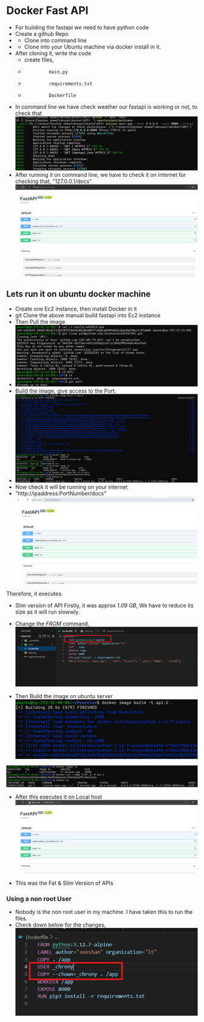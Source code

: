 # Docker Fast API 

* For building the fastapi we need to have python code 
* Create a github Repo
*   - Clone into command line 
*   - Clone into your Ubuntu machine via docker install in it.
* After cloning it, write the code 
     - create files, 
     -              main.py 
     -              requirements.txt
     -              Dockerfile
* In command line we have check weather our fastapi is working or not, to check that  
![Preview](images/docker.01.png)
* After running it on command line, we have to check it on internet for checking that, "127.0.0.1/docs"
![Preview](images/docker.02.png)

## Lets run it on ubuntu docker machine

* Create one Ec2 instance, then install Docker in it
* git Clone the above manual build fastapi into Ec2 instance
* Then Pull the image 
* ![Preview](images/docker.03.png)
* Build the image, give access to the Port. 
* ![Preview](images/docker.04.png)
* Now check it will be running on your internet 
*   "http://ipaddress:PortNumber/docs"
 ![Preview](images/docker.05.png)

Therefore, it executes.


* Slim version of API 
    Firstly, it was approx *1.09 GB*, We have to reduce its size as it will run slowwly.
* Change the *FROM* command,   
![Preview](images/docker.06.png)

* Then Build the image on ubuntu server
![Preview](images/docker.07.png)
 
![Preview](images/docker.08.png) 

* After this executes it on Local host 
![Preview](images/docker.09.png)

* This was the Fat & Slim Version of APIs 

### Using a non root User

* Nobody is the non root user in my machine. I have taken this to run the files.
* Check down below for the changes, 
  ![Preview](images/docker.10.png)
